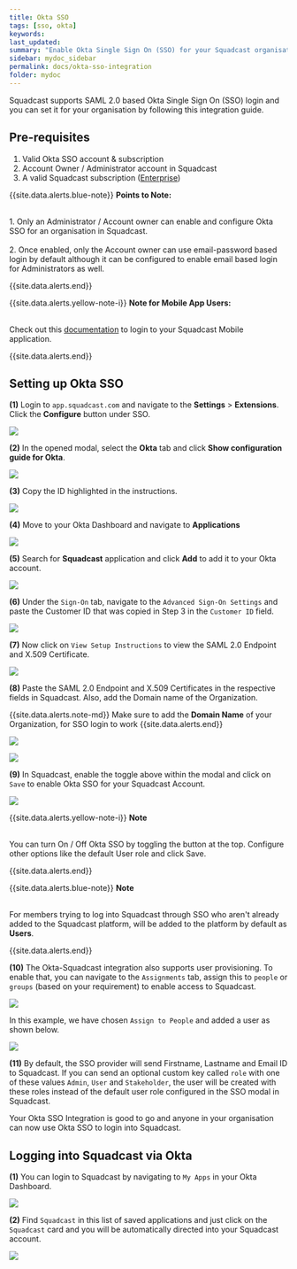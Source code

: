 ```yaml
---
title: Okta SSO
tags: [sso, okta]
keywords:
last_updated:
summary: "Enable Okta Single Sign On (SSO) for your Squadcast organisation"
sidebar: mydoc_sidebar
permalink: docs/okta-sso-integration
folder: mydoc
---
```


Squadcast supports SAML 2.0 based Okta Single Sign On (SSO) login and you can set it for your organisation by following this integration guide.

## Pre-requisites

1. Valid Okta SSO account & subscription
2. Account Owner / Administrator account in Squadcast
3. A valid Squadcast subscription ([Enterprise](https://www.squadcast.com/pricing))

{{site.data.alerts.blue-note}}
<b>Points to Note: </b>
<br/><br/><p>1. Only an Administrator / Account owner can enable and configure Okta SSO for an organisation in Squadcast.<br/><br/> 2. Once enabled, only the Account owner can use email-password based login by default although it can be configured to enable email based login for Administrators as well.</p>
{{site.data.alerts.end}}

{{site.data.alerts.yellow-note-i}}
<b>Note for Mobile App Users: </b>
<br/><br/><p>Check out this <a href="using-the-mobile-app#section-sso-login-support-for-mobile-apps">documentation</a> to login to your Squadcast Mobile application.</p>
{{site.data.alerts.end}}

## Setting up Okta SSO

**(1)** Login to `app.squadcast.com` and navigate to the **Settings** > **Extensions**. Click the **Configure** button under SSO.

![](images/sso_new_button.png)

**(2)** In the opened modal, select the **Okta** tab and click **Show configuration guide for Okta**.

![](images/okta_sso_new_1.png)

**(3)** Copy the ID highlighted in the instructions.

![](images/okta_sso_new_2.png)

**(4)** Move to your Okta Dashboard and navigate to **Applications**

![](images/okta_4.png)

**(5)** Search for **Squadcast** application and click **Add** to add it to your Okta account.

![](images/okta_5.png)

**(6)** Under the `Sign-On` tab, navigate to the `Advanced Sign-On Settings` and paste the Customer ID that was copied in Step 3 in the `Customer ID` field.

![](images/okta_5_1.png)

**(7)** Now click on `View Setup Instructions` to view the SAML 2.0 Endpoint and X.509 Certificate.

![](images/okta_6.png)

**(8)** Paste the SAML 2.0 Endpoint and X.509 Certificates in the respective fields in Squadcast. Also, add the Domain name of the Organization. 

{{site.data.alerts.note-md}}
Make sure to add the **Domain Name** of your Organization, for SSO login to work
{{site.data.alerts.end}}


![](images/okta_7_new.png)

![](images/okta_sso_new_3.png)

**(9)** In Squadcast, enable the toggle above within the modal and click on `Save` to enable Okta SSO for your Squadcast Account.

![](images/okta_sso_new_4.png)

{{site.data.alerts.yellow-note-i}}
<b>Note</b><br/><br/>

<p>You can turn On / Off Okta SSO by toggling the button at the top. Configure other options like the default User role and click Save.</p>
{{site.data.alerts.end}}

{{site.data.alerts.blue-note}}
<b>Note</b><br/><br/>

<p>For members trying to log into Squadcast through SSO who aren't already added to the Squadcast platform, will be added to the platform by default as <b>Users</b>.</p>
{{site.data.alerts.end}}

**(10)** The Okta-Squadcast integration also supports user provisioning. To enable that, you can navigate to the `Assignments` tab, assign this to `people` or `groups` (based on your requirement) to enable access to Squadcast.

![](images/okta_10.png)

In this example, we have chosen `Assign to People` and added a user as shown below.

![](images/okta_11.png)

**(11)** By default, the SSO provider will send Firstname, Lastname and Email ID to Squadcast. If you can send an optional custom key called `role` with one of these values `Admin`, `User` and `Stakeholder`, the user will be created with these roles instead of the default user role configured in the SSO modal in Squadcast.

Your Okta SSO Integration is good to go and anyone in your organisation can now use Okta SSO to login into Squadcast.

## Logging into Squadcast via Okta

**(1)** You can login to Squadcast by navigating to `My Apps` in your Okta Dashboard.

![](images/okta_12.png)

**(2)** Find `Squadcast` in this list of saved applications and just click on the `Squadcast` card and you will be automatically directed into your Squadcast account.

![](images/okta_13.png)
